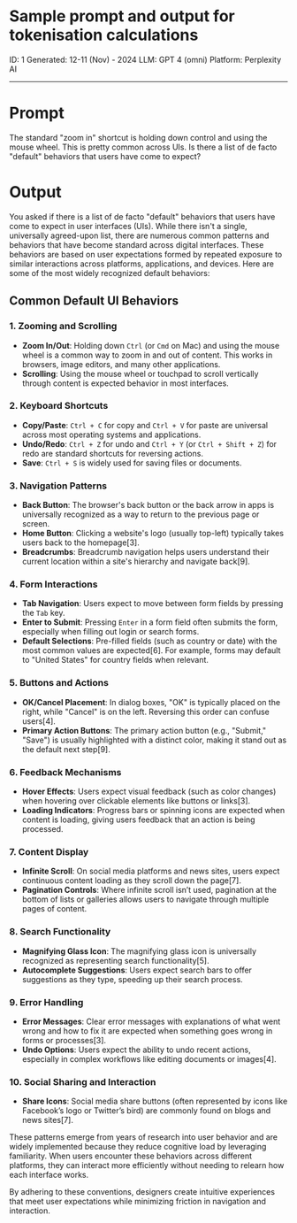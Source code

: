 # Sample prompt and output for tokenisation calculations

ID: 1
Generated: 12-11 (Nov) - 2024
LLM: GPT 4 (omni)
Platform: Perplexity AI

---

# Prompt

The standard "zoom in" shortcut is holding down control and using the mouse wheel. This is pretty common across UIs. Is there a list of de facto "default" behaviors that users have come to expect?

# Output

You asked if there is a list of de facto "default" behaviors that users have come to expect in user interfaces (UIs). While there isn't a single, universally agreed-upon list, there are numerous common patterns and behaviors that have become standard across digital interfaces. These behaviors are based on user expectations formed by repeated exposure to similar interactions across platforms, applications, and devices. Here are some of the most widely recognized default behaviors:

## Common Default UI Behaviors

### 1. Zooming and Scrolling

- **Zoom In/Out**: Holding down `Ctrl` (or `Cmd` on Mac) and using the mouse wheel is a common way to zoom in and out of content. This works in browsers, image editors, and many other applications.
- **Scrolling**: Using the mouse wheel or touchpad to scroll vertically through content is expected behavior in most interfaces.

### 2. Keyboard Shortcuts

- **Copy/Paste**: `Ctrl + C` for copy and `Ctrl + V` for paste are universal across most operating systems and applications.
- **Undo/Redo**: `Ctrl + Z` for undo and `Ctrl + Y` (or `Ctrl + Shift + Z`) for redo are standard shortcuts for reversing actions.
- **Save**: `Ctrl + S` is widely used for saving files or documents.

### 3. Navigation Patterns

- **Back Button**: The browser's back button or the back arrow in apps is universally recognized as a way to return to the previous page or screen.
- **Home Button**: Clicking a website's logo (usually top-left) typically takes users back to the homepage\[3].
- **Breadcrumbs**: Breadcrumb navigation helps users understand their current location within a site's hierarchy and navigate back\[9].

### 4. Form Interactions

- **Tab Navigation**: Users expect to move between form fields by pressing the `Tab` key.
- **Enter to Submit**: Pressing `Enter` in a form field often submits the form, especially when filling out login or search forms.
- **Default Selections**: Pre-filled fields (such as country or date) with the most common values are expected\[6]. For example, forms may default to "United States" for country fields when relevant.

### 5. Buttons and Actions

- **OK/Cancel Placement**: In dialog boxes, "OK" is typically placed on the right, while "Cancel" is on the left. Reversing this order can confuse users\[4].
- **Primary Action Buttons**: The primary action button (e.g., "Submit," "Save") is usually highlighted with a distinct color, making it stand out as the default next step\[9].

### 6. Feedback Mechanisms

- **Hover Effects**: Users expect visual feedback (such as color changes) when hovering over clickable elements like buttons or links\[3].
- **Loading Indicators**: Progress bars or spinning icons are expected when content is loading, giving users feedback that an action is being processed.

### 7. Content Display

- **Infinite Scroll**: On social media platforms and news sites, users expect continuous content loading as they scroll down the page\[7].
- **Pagination Controls**: Where infinite scroll isn’t used, pagination at the bottom of lists or galleries allows users to navigate through multiple pages of content.

### 8. Search Functionality

- **Magnifying Glass Icon**: The magnifying glass icon is universally recognized as representing search functionality\[5].
- **Autocomplete Suggestions**: Users expect search bars to offer suggestions as they type, speeding up their search process.

### 9. Error Handling

- **Error Messages**: Clear error messages with explanations of what went wrong and how to fix it are expected when something goes wrong in forms or processes\[3].
- **Undo Options**: Users expect the ability to undo recent actions, especially in complex workflows like editing documents or images\[4].

### 10. Social Sharing and Interaction

- **Share Icons**: Social media share buttons (often represented by icons like Facebook’s logo or Twitter’s bird) are commonly found on blogs and news sites\[7].

These patterns emerge from years of research into user behavior and are widely implemented because they reduce cognitive load by leveraging familiarity. When users encounter these behaviors across different platforms, they can interact more efficiently without needing to relearn how each interface works.

By adhering to these conventions, designers create intuitive experiences that meet user expectations while minimizing friction in navigation and interaction.
